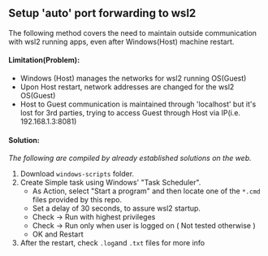 ## Setup 'auto' port forwarding to wsl2

The following method covers the need to maintain outside communication with wsl2 running apps, even after Windows(Host) machine restart.

  

#### Limitation(Problem):

- Windows (Host) manages the networks for wsl2 running OS(Guest)
- Upon Host restart, network addresses are changed for the wsl2 OS(Guest)
- Host to Guest communication is maintained through 'localhost' but it's lost for 3rd parties, trying to access Guest through Host via IP(i.e. 192.168.1.3:8081)

  

#### Solution:
*The following are compiled by already established solutions on the web.*

 1. Download `windows-scripts` folder.
 2. Create Simple task using Windows' "Task Scheduler".
    - As Action, select "Start a program" and then locate one of the `*.cmd` files provided by this repo.
    - Set a delay of 30 seconds, to assure wsl2 startup.
    - Check -> Run with highest privileges
    - Check -> Run only when user is logged on ( Not tested otherwise )
    - OK and Restart
3. After the restart, check `.log`and `.txt` files for more info